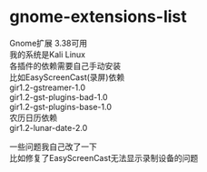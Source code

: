 # gnome-extensions-list
Gnome扩展 3.38可用  
我的系统是Kali Linux  
各插件的依赖需要自己手动安装  
比如EasyScreenCast(录屏)依赖  
gir1.2-gstreamer-1.0  
gir1.2-gst-plugins-bad-1.0  
gir1.2-gst-plugins-base-1.0  
农历日历依赖  
gir1.2-lunar-date-2.0  

一些问题我自己改了一下  
比如修复了EasyScreenCast无法显示录制设备的问题
